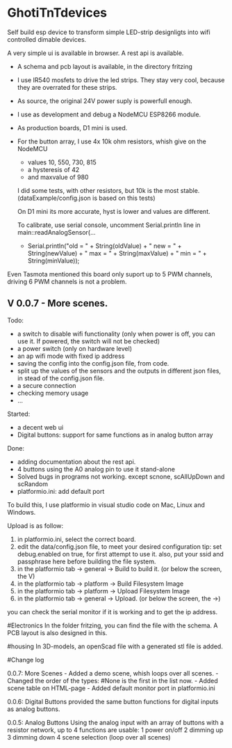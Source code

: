 # GhotiTnTdevices

Self build esp device to transform simple LED-strip designligts into wifi controlled dimable devices.

A very simple ui is available in browser.
A rest api is available.

- A schema and pcb layout is available, in the directory fritzing
- I use IR540 mosfets to drive the led strips. They stay very cool, because they are overrated for these strips.
- As source, the original 24V power suply is powerfull enough.
- I use as development and debug a NodeMCU ESP8266 module.
- As production boards, D1 mini is used.
- For the button array, I use 4x 10k ohm resistors, whish give on the NodeMCU
   - values 10, 550, 730, 815
   - a hysteresis of 42
   - and maxvalue of 980

  I did some tests, with other resistors, but 10k is the most stable.
   (dataExample/config.json is based on this tests)

  On D1 mini its more accurate, hyst is lower and values are different.

  To calibrate, use serial console, uncomment Serial.println line in main::readAnalogSensor(...
  - Serial.println("old = " + String(oldValue) + " new = " + String(newValue) + " max = " + String(maxValue) + " min = " + String(minValue));

Even Tasmota mentioned this board only suport up to 5 PWM channels, driving 6 PWM channels is not a problem.

V 0.0.7 - More scenes.
-------------------------------------

Todo:
- a switch to disable wifi functionality (only when power is off, you can use it. If powered, the switch will not be checked)
- a power switch (only on hardware level)
- an ap wifi mode with fixed ip address
- saving the config into the config.json file, from code.
- split up the values of the sensors and the outputs in different json files, in stead of the config.json file.
- a secure connection
- checking memory usage
- ...

Started:
- a decent web ui
- Digital buttons: support for same functions as in analog button array

Done:
- adding documentation about the rest api.
- 4 buttons using the A0 analog pin to use it stand-alone
- Solved bugs in programs not working. except scnone, scAllUpDown and scRandom
- platformio.ini: add default port

To build this, I use platformio in visual studio code on Mac, Linux and Windows.

Upload is as follow:
 1) in platformio.ini, select the correct board.
 2) edit the data/config.json file, to meet your desired configuration
    tip: set debug.enabled on true, for first attempt to use it.
         also, put your ssid and passphrase here before building the file system.
 3) in the platformio tab -> general -> Build to build it. (or below the screen, the V)
 4) in the platformio tab -> platform -> Build Filesystem Image
 5) in the platformio tab -> platform -> Upload Filesystem Image
 6) in the platformio tab -> general -> Upload. (or below the screen, the ->)
 
 you can check the serial monitor if it is working and to get the ip address.

 #Electronics
 In the folder fritzing, you can find the file with the schema.
 A PCB layout is also designed in this.

 #housing
 In 3D-models, an openScad file with a generated stl file is added.

 #Change log

 0.0.7: More Scenes
        - Added a demo scene, whish loops over all scenes.
        - Changed the order of the types: #None is the first in the list now.
        - Added scene table on HTML-page
        - Added default monitor port in platformio.ini

 0.0.6: Digital Buttons
        provided the same button functions for digital inputs as analog buttons.

 0.0.5: Analog Buttons
        Using the analog input with an array of buttons with a resistor network, up to 4 functions are usable:
        1 power on/off
        2 dimming up
        3 dimming down
        4 scene selection (loop over all scenes)